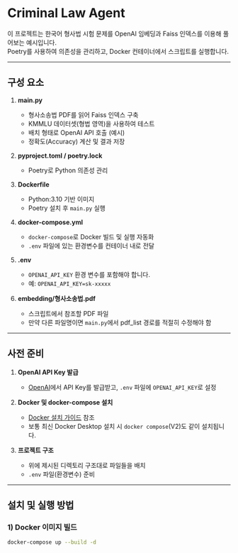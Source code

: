 # Criminal Law Agent

이 프로젝트는 한국어 형사법 시험 문제를 OpenAI 임베딩과 Faiss 인덱스를 이용해 풀어보는 예시입니다.  
Poetry를 사용하여 의존성을 관리하고, Docker 컨테이너에서 스크립트를 실행합니다.

---

## 구성 요소

1. **main.py**  
   - 형사소송법 PDF를 읽어 Faiss 인덱스 구축
   - KMMLU 데이터셋(형법 영역)을 사용하여 테스트
   - 배치 형태로 OpenAI API 호출 (예시)
   - 정확도(Accuracy) 계산 및 결과 저장

2. **pyproject.toml / poetry.lock**  
   - Poetry로 Python 의존성 관리

3. **Dockerfile**  
   - Python:3.10 기반 이미지
   - Poetry 설치 후 `main.py` 실행

4. **docker-compose.yml**  
   - `docker-compose`로 Docker 빌드 및 실행 자동화
   - `.env` 파일에 있는 환경변수를 컨테이너 내로 전달

5. **.env**  
   - `OPENAI_API_KEY` 환경 변수를 포함해야 합니다.
   - 예: `OPENAI_API_KEY=sk-xxxxx`

6. **embedding/형사소송법.pdf**  
   - 스크립트에서 참조할 PDF 파일  
   - 만약 다른 파일명이면 `main.py`에서 pdf_list 경로를 적절히 수정해야 함

---

## 사전 준비

1. **OpenAI API Key 발급**  
   - [OpenAI](https://platform.openai.com/)에서 API Key를 발급받고, `.env` 파일에 `OPENAI_API_KEY`로 설정

2. **Docker 및 docker-compose 설치**  
   - [Docker 설치 가이드](https://docs.docker.com/get-docker/) 참조
   - 보통 최신 Docker Desktop 설치 시 `docker compose`(V2)도 같이 설치됩니다.

3. **프로젝트 구조**  
   - 위에 제시된 디렉토리 구조대로 파일들을 배치
   - `.env` 파일(환경변수) 준비

---

## 설치 및 실행 방법

### 1) Docker 이미지 빌드

```bash
docker-compose up --build -d
